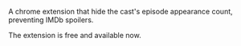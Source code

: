 A chrome extension that hide the cast's episode appearance count, preventing IMDb spoilers.

The extension is free and available now.